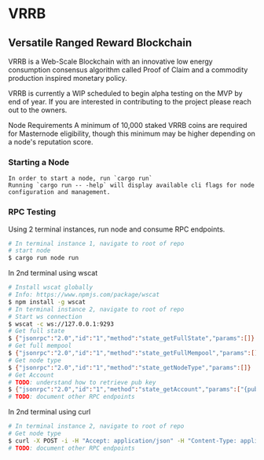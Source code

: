 # VRRB
## Versatile Ranged Reward Blockchain

VRRB is a Web-Scale Blockchain with an innovative low energy consumption consensus algorithm called Proof of Claim 
and a commodity production inspired monetary policy.

VRRB is currently a WIP scheduled to begin alpha testing on the MVP by end of year. If you are interested in contributing to the
project please reach out to the owners.

Node Requirements
    A minimum of 10,000 staked VRRB coins are required for Masternode eligibility, though this minimum may be higher depending on a node's reputation score.
    

### Starting a Node
    In order to start a node, run `cargo run`
    Running `cargo run -- -help` will display available cli flags for node configuration and management.

### RPC Testing

Using 2 terminal instances, run node and consume RPC endpoints.

```bash
# In terminal instance 1, navigate to root of repo
# start node
$ cargo run node run
```

In 2nd terminal using wscat

```bash
# Install wscat globally
# Info: https://www.npmjs.com/package/wscat
$ npm install -g wscat
# In terminal instance 2, navigate to root of repo
# Start ws connection
$ wscat -c ws://127.0.0.1:9293
# Get full state
$ {"jsonrpc":"2.0","id":"1","method":"state_getFullState","params":[]}
# Get full mempool
$ {"jsonrpc":"2.0","id":"1","method":"state_getFullMempool","params":[]}
# Get node type
$ {"jsonrpc":"2.0","id":"1","method":"state_getNodeType","params":[]}
# Get Account
# TODO: understand how to retrieve pub key
$ {"jsonrpc":"2.0","id":"1","method":"state_getAccount","params":["{pub_key}"]}
# TODO: document other RPC endpoints 
```

In 2nd terminal using curl

```bash
# In terminal instance 2, navigate to root of repo
# Get node type
$ curl -X POST -i -H "Accept: application/json" -H "Content-Type: application/json" -d '{"params": {},"jsonrpc": "2.0", "id": "1","method":"state_getNodeType"}' http://localhost:9293
# TODO: document other RPC endpoints 
```